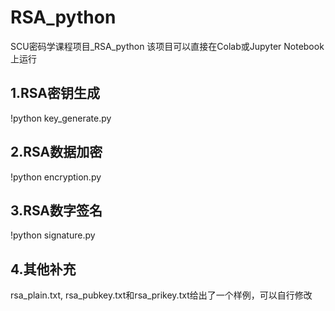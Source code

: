 # RSA_python
SCU密码学课程项目_RSA_python
该项目可以直接在Colab或Jupyter Notebook上运行

## 1.RSA密钥生成
!python key_generate.py

## 2.RSA数据加密
!python encryption.py

## 3.RSA数字签名
!python signature.py

## 4.其他补充
rsa_plain.txt, rsa_pubkey.txt和rsa_prikey.txt给出了一个样例，可以自行修改
